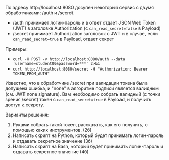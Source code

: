 По адресу http://localhost:8080 досупен некоторый сервис с двумя обработчиками: /auth и /secret.
* /auth принимает логин-пароль и в ответ отдает JSON Web Token (JWT) в заголовке Authorization (с `can_read_secret=false` в Payload)
* /secret принимает Authorization заголовок с JWT и в случае, если `can_read_secret=true` в Payload, отдает секрет

Примеры:
* `curl -X POST -v http://localhost:8080/auth --data 'username=student00&password=***' 2>&1`
* `curl http://localhost:8080/secret -H "Authorization: Bearer TOKEN_FROM_AUTH"`

Известно, что в обработчике /secret при валидации токена была допущена ошибка, и "none" в алгоритме подписи является валидным (см. JWT none signature). Вам необходимо собрать валидный (с точки зрения /secret) токен с `can_read_secret=true` в Payload, и получить доступ к секрету.

Варианты решения:
1. Руками собрать такой токен, рассказать, как его получить, с помощью каких инструментов. (2б)
2. Написать скрипт на Python, который будет принимать логин-пароль и отдавать секретное значение (3б)
3. Написать скрипт на Bash, который будет принимать логин-пароль и отдавать секретное значение (4б)
